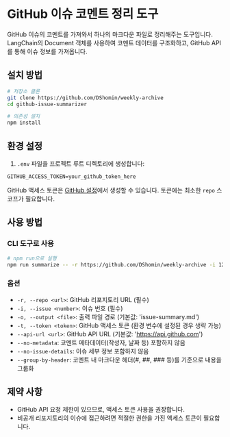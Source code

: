 # GitHub 이슈 코멘트 정리 도구

GitHub 이슈의 코멘트를 가져와서 하나의 마크다운 파일로 정리해주는 도구입니다. LangChain의 Document 객체를 사용하여 코멘트 데이터를 구조화하고, GitHub API를 통해 이슈 정보를 가져옵니다.

## 설치 방법

```bash
# 저장소 클론
git clone https://github.com/DShomin/weekly-archive
cd github-issue-summarizer

# 의존성 설치
npm install
```

## 환경 설정

1. `.env` 파일을 프로젝트 루트 디렉토리에 생성합니다:

```
GITHUB_ACCESS_TOKEN=your_github_token_here
```

GitHub 액세스 토큰은 [GitHub 설정](https://github.com/settings/tokens)에서 생성할 수 있습니다. 
토큰에는 최소한 `repo` 스코프가 필요합니다.

## 사용 방법

### CLI 도구로 사용

```bash
# npm run으로 실행
npm run summarize -- -r https://github.com/DShomin/weekly-archive -i 123 -o output.md
```

### 옵션

- `-r, --repo <url>`: GitHub 리포지토리 URL (필수)
- `-i, --issue <number>`: 이슈 번호 (필수)
- `-o, --output <file>`: 출력 파일 경로 (기본값: 'issue-summary.md')
- `-t, --token <token>`: GitHub 액세스 토큰 (환경 변수에 설정된 경우 생략 가능)
- `--api-url <url>`: GitHub API URL (기본값: 'https://api.github.com')
- `--no-metadata`: 코멘트 메타데이터(작성자, 날짜 등) 포함하지 않음
- `--no-issue-details`: 이슈 세부 정보 포함하지 않음
- `--group-by-header`: 코멘트 내 마크다운 헤더(#, ##, ### 등)를 기준으로 내용을 그룹화

## 제약 사항

- GitHub API 요청 제한이 있으므로, 액세스 토큰 사용을 권장합니다.
- 비공개 리포지토리의 이슈에 접근하려면 적절한 권한을 가진 액세스 토큰이 필요합니다.
